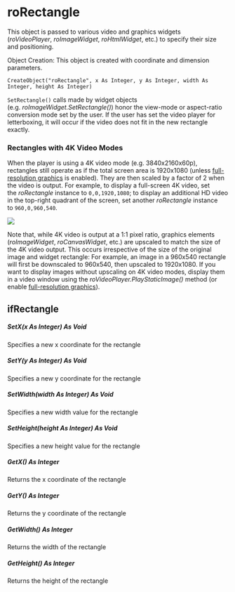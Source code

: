 # roRectangle

This object is passed to various video and graphics widgets (*roVideoPlayer*, *roImageWidget*, *roHtmlWidget*, etc.) to specify their size and positioning.

Object Creation: This object is created with coordinate and dimension parameters.

```
CreateObject("roRectangle", x As Integer, y As Integer, width As Integer, height As Integer)
```

`SetRectangle()` calls made by widget objects (e.g. *roImageWidget.SetRectangle()*) honor the view-mode or aspect-ratio conversion mode set by the user. If the user has set the video player for letterboxing, it will occur if the video does not fit in the new rectangle exactly.

### Rectangles with 4K Video Modes 

When the player is using a 4K video mode (e.g. 3840x2160x60p), rectangles still operate as if the total screen area is 1920x1080 (unless [full-resolution graphics](../presentation-and-widget-objects/rovideomode.md) is enabled). They are then scaled by a factor of 2 when the video is output. For example, to display a full-screen 4K video, set the *roRectangle* instance to `0,0,1920,1080`; to display an additional HD video in the top-right quadrant of the screen, set another *roRectangle* instance to `960,0,960,540`.

![](./attachments/4K%20Coordinates.png)

Note that, while 4K video is output at a 1:1 pixel ratio, graphics elements (*roImageWidget*, *roCanvasWidget*, etc.) are upscaled to match the size of the 4K video output. This occurs irrespective of the size of the original image and widget rectangle: For example, an image in a 960x540 rectangle will first be downscaled to 960x540, then upscaled to 1920x1080. If you want to display images without upscaling on 4K video modes, display them in a video window using the *roVideoPlayer.PlayStaticImage()* method (or enable [full-resolution graphics](../presentation-and-widget-objects/rovideomode.md)).

## ifRectangle

##### SetX(x As Integer) As Void

Specifies a new x coordinate for the rectangle

##### SetY(y As Integer) As Void

Specifies a new y coordinate for the rectangle

##### SetWidth(width As Integer) As Void

Specifies a new width value for the rectangle

##### SetHeight(height As Integer) As Void

Specifies a new height value for the rectangle

##### GetX() As Integer

Returns the x coordinate of the rectangle

##### GetY() As Integer

Returns the y coordinate of the rectangle

##### GetWidth() As Integer

Returns the width of the rectangle

##### GetHeight() As Integer

Returns the height of the rectangle